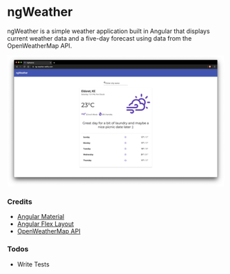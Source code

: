 # ngWeather

ngWeather is a simple weather application built in Angular that displays current weather data and a five-day forecast using data from the  OpenWeatherMap API.

![Home page](https://github.com/denniskigen/ng-weather/blob/master/src/assets/screen.png)

### Credits
  - [Angular Material](https://material.angular.io)
  - [Angular Flex Layout](https://github.com/angular/flex-layout)
  - [OpenWeatherMap API](https://openweathermap.org/api)

### Todos

 - Write Tests